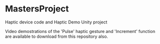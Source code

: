 # MastersProject
Haptic device code and Haptic Demo Unity project

Video demostrations of the 'Pulse' haptic gesture and 'Increment' function are available to download
from this repository also.

